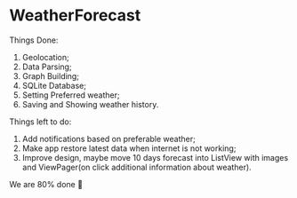 # WeatherForecast


Things Done: 
1) Geolocation;
2) Data Parsing;
3) Graph Building;
4) SQLite Database;
5) Setting Preferred weather;
6) Saving and Showing weather history.


Things left to do:
1) Add notifications based on preferable weather;
2) Make app restore latest data when internet is not working; 
3) Improve design, maybe move 10 days forecast into ListView with images and ViewPager(on click additional information about weather).


We are 80% done 🤡
